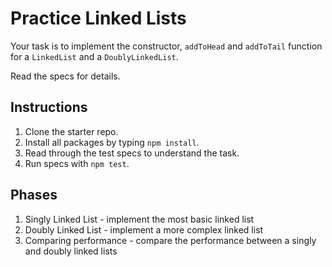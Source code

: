 # Practice Linked Lists

Your task is to implement the constructor, `addToHead` and `addToTail` function
for a `LinkedList` and a `DoublyLinkedList`.

Read the specs for details.

## Instructions

1. Clone the starter repo.
2. Install all packages by typing `npm install`.
3. Read through the test specs to understand the task.
4. Run specs with `npm test`.

## Phases

1. Singly Linked List - implement the most basic linked list
2. Doubly Linked List - implement a more complex linked list
3. Comparing performance - compare the performance between a singly and doubly
   linked lists